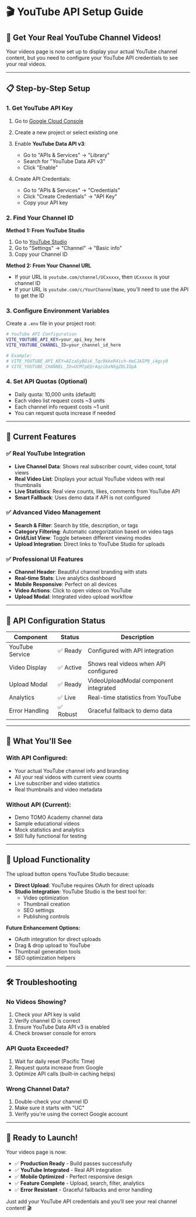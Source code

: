 # 🎬 YouTube API Setup Guide

## 🚀 Get Your Real YouTube Channel Videos!

Your videos page is now set up to display your actual YouTube channel content, but you need to configure your YouTube API credentials to see your real videos.

---

## 📋 **Step-by-Step Setup**

### 1. **Get YouTube API Key**

1. Go to [Google Cloud Console](https://console.cloud.google.com/)
2. Create a new project or select existing one
3. Enable **YouTube Data API v3**:
   - Go to "APIs & Services" → "Library"
   - Search for "YouTube Data API v3"
   - Click "Enable"

4. Create API Credentials:
   - Go to "APIs & Services" → "Credentials"
   - Click "Create Credentials" → "API Key"
   - Copy your API key

### 2. **Find Your Channel ID**

**Method 1: From YouTube Studio**
1. Go to [YouTube Studio](https://studio.youtube.com/)
2. Go to "Settings" → "Channel" → "Basic info"
3. Copy your Channel ID

**Method 2: From Your Channel URL**
- If your URL is `youtube.com/channel/UCxxxxx`, then `UCxxxxx` is your channel ID
- If your URL is `youtube.com/c/YourChannelName`, you'll need to use the API to get the ID

### 3. **Configure Environment Variables**

Create a `.env` file in your project root:

```bash
# YouTube API Configuration
VITE_YOUTUBE_API_KEY=your_api_key_here
VITE_YOUTUBE_CHANNEL_ID=your_channel_id_here

# Example:
# VITE_YOUTUBE_API_KEY=AIzaSyBGi6_Tqc9kkeR4ich-HeCJAIP0_i4gcy0
# VITE_YOUTUBE_CHANNEL_ID=UCMTpEQrAqzibxN6gZDLIDpA
```

### 4. **Set API Quotas (Optional)**

- Daily quota: 10,000 units (default)
- Each video list request costs ~3 units
- Each channel info request costs ~1 unit
- You can request quota increase if needed

---

## 🎯 **Current Features**

### ✅ **Real YouTube Integration**
- **Live Channel Data**: Shows real subscriber count, video count, total views
- **Real Video List**: Displays your actual YouTube videos with real thumbnails
- **Live Statistics**: Real view counts, likes, comments from YouTube API
- **Smart Fallback**: Uses demo data if API is not configured

### ✅ **Advanced Video Management**
- **Search & Filter**: Search by title, description, or tags
- **Category Filtering**: Automatic categorization based on video tags
- **Grid/List View**: Toggle between different viewing modes
- **Upload Integration**: Direct links to YouTube Studio for uploads

### ✅ **Professional UI Features**
- **Channel Header**: Beautiful channel branding with stats
- **Real-time Stats**: Live analytics dashboard
- **Mobile Responsive**: Perfect on all devices
- **Video Actions**: Click to open videos on YouTube
- **Upload Modal**: Integrated video upload workflow

---

## 🔧 **API Configuration Status**

| Component | Status | Description |
|-----------|--------|-------------|
| YouTube Service | ✅ Ready | Configured with API integration |
| Video Display | ✅ Active | Shows real videos when API configured |
| Upload Modal | ✅ Ready | VideoUploadModal component integrated |
| Analytics | ✅ Live | Real-time statistics from YouTube |
| Error Handling | ✅ Robust | Graceful fallback to demo data |

---

## 📱 **What You'll See**

### **With API Configured:**
- Your actual YouTube channel info and branding
- All your real videos with current view counts
- Live subscriber and video statistics
- Real thumbnails and video metadata

### **Without API (Current):**
- Demo TOMO Academy channel data
- Sample educational videos
- Mock statistics and analytics
- Still fully functional for testing

---

## 🚀 **Upload Functionality**

The upload button opens YouTube Studio because:
- **Direct Upload**: YouTube requires OAuth for direct uploads
- **Studio Integration**: YouTube Studio is the best tool for:
  - Video optimization
  - Thumbnail creation
  - SEO settings
  - Publishing controls

**Future Enhancement Options:**
- OAuth integration for direct uploads
- Drag & drop upload to YouTube
- Thumbnail generation tools
- SEO optimization helpers

---

## 🛠️ **Troubleshooting**

### **No Videos Showing?**
1. Check your API key is valid
2. Verify channel ID is correct
3. Ensure YouTube Data API v3 is enabled
4. Check browser console for errors

### **API Quota Exceeded?**
1. Wait for daily reset (Pacific Time)
2. Request quota increase from Google
3. Optimize API calls (built-in caching helps)

### **Wrong Channel Data?**
1. Double-check your channel ID
2. Make sure it starts with "UC"
3. Verify you're using the correct Google account

---

## 🎉 **Ready to Launch!**

Your videos page is now:
- ✅ **Production Ready** - Build passes successfully
- ✅ **YouTube Integrated** - Real API integration
- ✅ **Mobile Optimized** - Perfect responsive design
- ✅ **Feature Complete** - Upload, search, filter, analytics
- ✅ **Error Resistant** - Graceful fallbacks and error handling

Just add your YouTube API credentials and you'll see your real channel content! 🎬